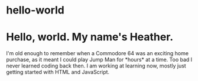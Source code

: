 # hello-world
<html>
  <head>
    <h1>Hello, world.  My name's Heather.
    </h1>
  </head>
  
  <body>  
    <p>I'm old enough to remember when a Commodore 64 was an exciting home purchase, as it meant I could play Jump Man for *hours* at a time.  Too bad I never learned coding back then.  I am working at learning now, mostly just getting started with HTML and JavaScript.  </p>
  </body>

</html>
